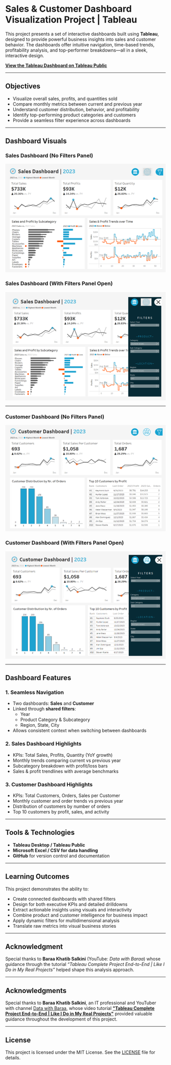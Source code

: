 #  Sales & Customer Dashboard Visualization Project | Tableau

This project presents a set of interactive dashboards built using **Tableau**, designed to provide powerful business insights into sales and customer behavior. The dashboards offer intuitive navigation, time-based trends, profitability analysis, and top-performer breakdowns—all in a sleek, interactive design.

 **[View the Tableau Dashboard on Tableau Public](https://public.tableau.com/app/profile/sanjana.marri7771/viz/SalesDashboard_17510166613430/SalesDashboard?publish=yes)**

---

##  Objectives

- Visualize overall sales, profits, and quantities sold  
- Compare monthly metrics between current and previous year  
- Understand customer distribution, behavior, and profitability  
- Identify top-performing product categories and customers  
- Provide a seamless filter experience across dashboards

---

##  Dashboard Visuals

###  Sales Dashboard (No Filters Panel)
![Sales Dashboard](images/Sales_Dashboard_WF.png)

###  Sales Dashboard (With Filters Panel Open)
![Sales Dashboard with Filters](images/Sales_Dashboard_F.png)

---

###  Customer Dashboard (No Filters Panel)
![Customer Dashboard](images/Customer_Dashboard_WF.png)

###  Customer Dashboard (With Filters Panel Open)
![Customer Dashboard with Filters](images/Customer_Dashboard_F.png)

---

##  Dashboard Features

### 1.  Seamless Navigation
- Two dashboards: **Sales** and **Customer**
- Linked through **shared filters**:
  - Year  
  - Product Category & Subcategory  
  - Region, State, City  
- Allows consistent context when switching between dashboards

### 2.  Sales Dashboard Highlights
- KPIs: Total Sales, Profits, Quantity (YoY growth)
- Monthly trends comparing current vs previous year
- Subcategory breakdown with profit/loss bars
- Sales & profit trendlines with average benchmarks

### 3.  Customer Dashboard Highlights
- KPIs: Total Customers, Orders, Sales per Customer
- Monthly customer and order trends vs previous year
- Distribution of customers by number of orders
- Top 10 customers by profit, sales, and activity

---

##  Tools & Technologies

- **Tableau Desktop / Tableau Public**  
- **Microsoft Excel / CSV for data handling**  
- **GitHub** for version control and documentation

---

##  Learning Outcomes

This project demonstrates the ability to:

- Create connected dashboards with shared filters  
- Design for both executive KPIs and detailed drilldowns  
- Extract actionable insights using visuals and interactivity  
- Combine product and customer intelligence for business impact 
- Apply dynamic filters for multidimensional analysis  
- Translate raw metrics into visual business stories

---

##  Acknowledgment

Special thanks to **Baraa Khatib Salkini** (YouTube: *Data with Baraa*) whose guidance through the tutorial *“Tableau Complete Project End-to-End | Like I Do in My Real Projects”* helped shape this analysis approach.

---


## Acknowledgments

Special thanks to **Baraa Khatib Salkini**, an IT professional and YouTuber with channel [Data with Baraa](https://www.youtube.com/@DatawithBaraa), whose video tutorial [**"Tableau Complete Project End-to-End | Like I Do in My Real Projects"**](https://www.youtube.com/watch?v=dahrmqT5GD4&list=PLNcg_FV9n7qZ4Ym8ZriYT6WF8TaC2e_R7&index=3) provided valuable guidance throughout the development of this project.

---

## License

This project is licensed under the MIT License. See the [LICENSE](LICENSE) file for details.

